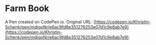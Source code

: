 # Farm Book

A Pen created on CodePen.io. Original URL: [https://codepen.io/Khristin-Schenk/pen/mdjgoNr/e6ac9fd8e351276253e07d1c9e8ab7e9](https://codepen.io/Khristin-Schenk/pen/mdjgoNr/e6ac9fd8e351276253e07d1c9e8ab7e9).

